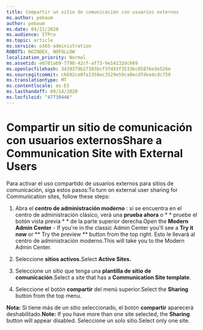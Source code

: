 ```yaml
---
title: Compartir un sitio de comunicación con usuarios externos
ms.author: pebaum
author: pebaum
ms.date: 04/21/2020
ms.audience: ITPro
ms.topic: article
ms.service: o365-administration
ROBOTS: NOINDEX, NOFOLLOW
localization_priority: Normal
ms.assetid: e0701ab9-7798-42cf-af73-9e14132dc669
ms.openlocfilehash: 3439379b27303bcf3fd43f35336c05876e3e526e
ms.sourcegitcommit: c6692ce0fa1358ec3529e59ca0ecdfdea4cdc759
ms.translationtype: MT
ms.contentlocale: es-ES
ms.lasthandoff: 09/14/2020
ms.locfileid: "47739446"
---
```

# <a name="share-a-communication-site-with-external-users"></a><span data-ttu-id="11da9-102">Compartir un sitio de comunicación con usuarios externos</span><span class="sxs-lookup"><span data-stu-id="11da9-102">Share a Communication Site with External Users</span></span>

<span data-ttu-id="11da9-103">Para activar el uso compartido de usuarios externos para sitios de comunicación, siga estos pasos:</span><span class="sxs-lookup"><span data-stu-id="11da9-103">To turn on external user sharing for Communication sites, follow these steps:</span></span> 
  
1. <span data-ttu-id="11da9-104">Abra el **centro de administración moderno** : si se encuentra en el centro de administración clásico, verá una **prueba ahora** o \* \* pruebe el botón vista previa \* \* de la parte superior derecha.</span><span class="sxs-lookup"><span data-stu-id="11da9-104">Open the **Modern Admin Center** - If you're in the classic Admin Center you'll see a **Try it now** or \*\* Try the preview \*\* button from the top right.</span></span> <span data-ttu-id="11da9-105">Esto le llevará al centro de administración moderno.</span><span class="sxs-lookup"><span data-stu-id="11da9-105">This will take you to the Modern Admin Center.</span></span> 
  
2. <span data-ttu-id="11da9-106">Seleccione **sitios activos.**</span><span class="sxs-lookup"><span data-stu-id="11da9-106">Select **Active Sites.**</span></span>
  
3. <span data-ttu-id="11da9-107">Seleccione un sitio que tenga una **plantilla de sitio de comunicación**.</span><span class="sxs-lookup"><span data-stu-id="11da9-107">Select a site that has a **Communication Site template**.</span></span> 
  
4. <span data-ttu-id="11da9-108">Seleccione el botón **compartir** del menú superior.</span><span class="sxs-lookup"><span data-stu-id="11da9-108">Select the **Sharing** button from the top menu.</span></span> 
  
 <span data-ttu-id="11da9-109">**Nota:** Si tiene más de un sitio seleccionado, el botón **compartir** aparecerá deshabilitado.</span><span class="sxs-lookup"><span data-stu-id="11da9-109">**Note:** If you have more than one site selected, the **Sharing** button will appear disabled.</span></span> <span data-ttu-id="11da9-110">Seleccione un solo sitio.</span><span class="sxs-lookup"><span data-stu-id="11da9-110">Select only one site.</span></span> 
  

